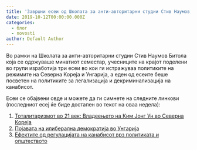 ```yaml
---
title: 'Завршни есеи од Школата за анти-авторитарни студии Стив Наумов, Битола'
date: 2019-10-12T00:00:00.000Z
categories:
  - блог
  - novosti
author: Default Author
---
```


Во рамки на Школата за анти-авторитарни студии Стив Наумов Битола која се одржуваше минатиот семестар, учесниците на крајот поделени во групи изработија три есеи во кои ги истражуваа политиките на режимите на Северна Кореја и Унгарија, а еден од есеите беше посветен на политиките за легализација и декриминализација на канабисот.

Eсеи се обајвени овде и можете да ги симнете на следните линкови (последниот есеј ќе биде достапен во текот на оваа недела):

1. [Toталитаризмот во 21 век: Владеењето на Ким Јонг Ун во Северна Кореја](http://libertaniabackup.local/download/totalitarizmot-vo-21-vek-kim-jong-un-severna-koreja/#)
2. [Појавата на илиберална демократија во Унгарија](http://libertaniabackup.local/download/pojava-iliberalna-demokratija-ungarija/#)
3. [Ефектите од регулацијата на канабисот врз политиката и општеството](http://libertaniabackup.local/download/efektite-od-regulacijata-na-kanabisot/#)
